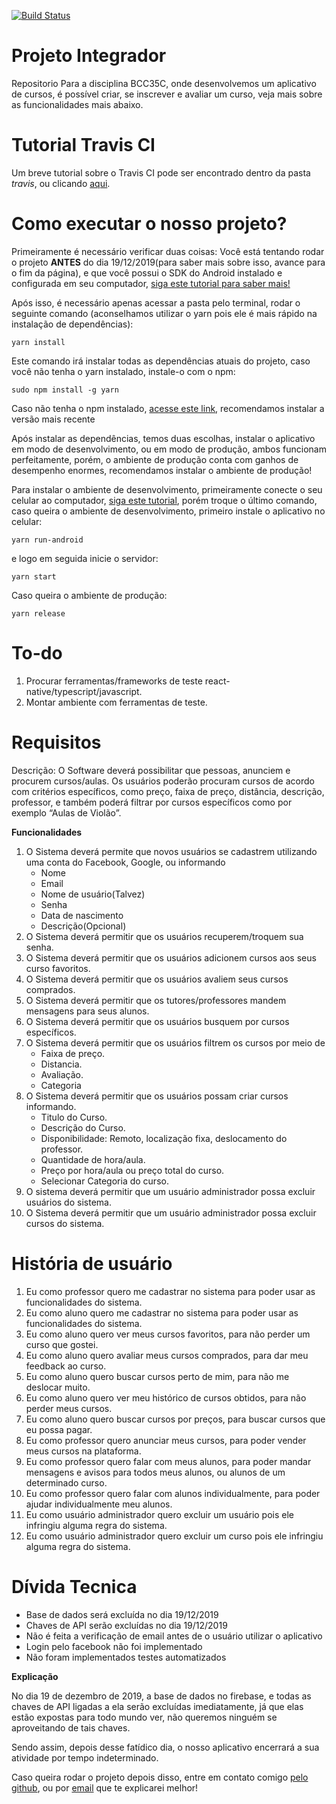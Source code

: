 [![Build Status](https://travis-ci.org/LucasHenriqueP/ProjetoIntegrador.svg?branch=master)](https://travis-ci.org/LucasHenriqueP/ProjetoIntegrador)

# Projeto Integrador

Repositorio Para a disciplina BCC35C, onde desenvolvemos um aplicativo de cursos, é possível criar, se inscrever e avaliar um curso, veja mais sobre as funcionalidades mais abaixo.

# Tutorial Travis CI

Um breve tutorial sobre o Travis CI pode ser encontrado dentro da pasta _travis_, ou clicando [aqui](https://github.com/LucasHenriqueP/ProjetoIntegrador/tree/master/tutorial).

# Como executar o nosso projeto?

Primeiramente é necessário verificar duas coisas: Você está tentando rodar o projeto **ANTES** do dia 19/12/2019(para saber mais sobre isso, avance para o fim da página), e que você possui o SDK do Android instalado e configurada em seu computador, [siga este tutorial para saber mais!](https://docs.rocketseat.dev/ambiente-react-native/introducao)

Após isso, é necessário apenas acessar a pasta pelo terminal, rodar o seguinte comando (aconselhamos utilizar o yarn pois ele é mais rápido na instalação de dependências):

    yarn install

Este comando irá instalar todas as dependências atuais do projeto, caso você não tenha o yarn instalado, instale-o com o npm:

    sudo npm install -g yarn

Caso não tenha o npm instalado, [acesse este link](https://nodejs.org/en/download/), recomendamos instalar a versão mais recente

Após instalar as dependências, temos duas escolhas, instalar o aplicativo em modo de desenvolvimento, ou em modo de produção, ambos funcionam perfeitamente, porém, o ambiente de produção conta com ganhos de desempenho enormes, recomendamos instalar o ambiente de produção!

Para instalar o ambiente de desenvolvimento, primeiramente conecte o seu celular ao computador, [siga este tutorial](https://docs.rocketseat.dev/ambiente-react-native/usb/android), porém troque o último comando, caso queira o ambiente de desenvolvimento, primeiro instale o aplicativo no celular:

    yarn run-android

e logo em seguida inicie o servidor:

    yarn start

Caso queira o ambiente de produção:

    yarn release

# To-do

1. Procurar ferramentas/frameworks de teste react-native/typescript/javascript.
2. Montar ambiente com ferramentas de teste.

# Requisitos

Descrição: O Software deverá possibilitar que pessoas, anunciem e procurem cursos/aulas. Os usuários poderão procuram cursos de acordo com critérios específicos, como preço, faixa de preço, distância, descrição, professor, e também poderá filtrar por cursos específicos como por exemplo “Aulas de Violão”.

**Funcionalidades**

1. O Sistema deverá permite que novos usuários se cadastrem utilizando uma conta do Facebook, Google, ou informando
   - Nome
   - Email
   - Nome de usuário(Talvez)
   - Senha
   - Data de nascimento
   - Descrição(Opcional)
2. O Sistema deverá permitir que os usuários recuperem/troquem sua senha.
3. O Sistema deverá permitir que os usuários adicionem cursos aos seus curso favoritos.
4. O Sistema deverá permitir que os usuários avaliem seus cursos comprados.
5. O Sistema deverá permitir que os tutores/professores mandem mensagens para seus alunos.
6. O Sistema deverá permitir que os usuários busquem por cursos específicos.
7. O Sistema deverá permitir que os usuários filtrem os cursos por meio de
   - Faixa de preço.
   - Distancia.
   - Avaliação.
   - Categoria
8. O Sistema deverá permitir que os usuários possam criar cursos informando.
   - Titulo do Curso.
   - Descrição do Curso.
   - Disponibilidade: Remoto, localização fixa, deslocamento do professor.
   - Quantidade de hora/aula.
   - Preço por hora/aula ou preço total do curso.
   - Selecionar Categoria do curso.
9. O sistema deverá permitir que um usuário administrador possa excluir usuários do sistema.
10. O Sistema deverá permitir que um usuário administrador possa excluir cursos do sistema.

# História de usuário

1. Eu como professor quero me cadastrar no sistema para poder usar as funcionalidades do sistema.
2. Eu como aluno quero me cadastrar no sistema para poder usar as funcionalidades do sistema.
3. Eu como aluno quero ver meus cursos favoritos, para não perder um curso que gostei.
4. Eu como aluno quero avaliar meus cursos comprados, para dar meu feedback ao curso.
5. Eu como aluno quero buscar cursos perto de mim, para não me deslocar muito.
6. Eu como aluno quero ver meu histórico de cursos obtidos, para não perder meus cursos.
7. Eu como aluno quero buscar cursos por preços, para buscar cursos que eu possa pagar.
8. Eu como professor quero anunciar meus cursos, para poder vender meus cursos na plataforma.
9. Eu como professor quero falar com meus alunos, para poder mandar mensagens e avisos para todos meus alunos, ou alunos de um determinado curso.
10. Eu como professor quero falar com alunos individualmente, para poder ajudar individualmente meu alunos.
11. Eu como usuário administrador quero excluir um usuário pois ele infringiu alguma regra do sistema.
12. Eu como usuário administrador quero excluir um curso pois ele infringiu alguma regra do sistema.

# Dívida Tecnica

- Base de dados será excluída no dia 19/12/2019
- Chaves de API serão excluídas no dia 19/12/2019
- Não é feita a verificação de email antes de o usuário utilizar o aplicativo
- Login pelo facebook não foi implementado
- Não foram implementados testes automatizados

**Explicação**

No dia 19 de dezembro de 2019, a base de dados no firebase, e todas as chaves de API ligadas a ela serão excluídas imediatamente, já que elas estão expostas para todo mundo ver, não queremos ninguém se aproveitando de tais chaves.

Sendo assim, depois desse fatídico dia, o nosso aplicativo encerrará a sua atividade por tempo indeterminado.

Caso queira rodar o projeto depois disso, entre em contato comigo [pelo github](https://github.com/henriko202), ou por [email](mailto:henriko.foz@gmail.com) que te explicarei melhor!
